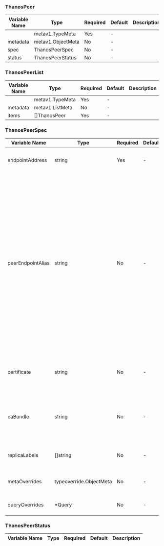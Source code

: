 ### ThanosPeer
| Variable Name | Type | Required | Default | Description |
|---|---|---|---|---|
|  | metav1.TypeMeta | Yes | - |  |
| metadata | metav1.ObjectMeta | No | - |  |
| spec | ThanosPeerSpec | No | - |  |
| status | ThanosPeerStatus | No | - |  |
### ThanosPeerList
| Variable Name | Type | Required | Default | Description |
|---|---|---|---|---|
|  | metav1.TypeMeta | Yes | - |  |
| metadata | metav1.ListMeta | No | - |  |
| items | []ThanosPeer | Yes | - |  |
### ThanosPeerSpec
| Variable Name | Type | Required | Default | Description |
|---|---|---|---|---|
| endpointAddress | string | Yes | - | Host (or IP) and port of the remote Thanos endpoint<br> |
| peerEndpointAlias | string | No | - | Optional alias for the remote endpoint in case we have to access it through a different name.<br>This is typically needed if the remote endpoint has a certificate created for a predefined hostname.<br>The controller should create an externalName service for this backed buy the actual peer endpoint host<br>or a k8s service with a manually crafted k8s endpoint if EndpointAddress doesn't have a host but only an IP.<br> |
| certificate | string | No | - | The peer query should use this client certificate (tls.crt, tls.key) in the current namespace<br> |
| caBundle | string | No | - | Name of the secret that contains the CA certificate in ca.crt to verify client certs in the current namespace<br> |
| replicaLabels | []string | No | - | Custom replica labels if the default doesn't apply<br> |
| metaOverrides | typeoverride.ObjectMeta | No | - | Override metadata for managed resources<br> |
| queryOverrides | *Query | No | - | Override any of the Query parameters<br> |
### ThanosPeerStatus
| Variable Name | Type | Required | Default | Description |
|---|---|---|---|---|
